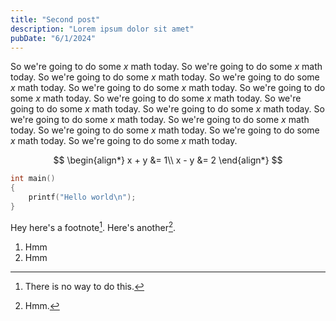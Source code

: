 ```yaml
---
title: "Second post"
description: "Lorem ipsum dolor sit amet"
pubDate: "6/1/2024"
---
```


So we're going to do some $x$ math today. So we're going to do some $x$ math today. So we're going to do some $x$ math today. So we're going to do some $x$ math today. So we're going to do some $x$ math today. So we're going to do some $x$ math today. So we're going to do some $x$ math today. So we're going to do some $x$ math today. So we're going to do some $x$ math today. So we're going to do some $x$ math today. So we're going to do some $x$ math today. So we're going to do some $x$ math today. So we're going to do some $x$ math today. So we're going to do some $x$ math today.

$$
\begin{align*}
x + y &= 1\\
x - y &= 2
\end{align*}
$$

```cpp
int main()
{
    printf("Hello world\n");
}
```

Hey here's a footnote[^1]. Here's another[^2].

1. Hmm
2. Hmm

[^1]: There is no way to do this.
[^2]: Hmm.
